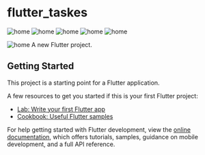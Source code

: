 # flutter_taskes
![home](/assest/img/loginNew.png)
![home](/assest/img/signup.png)
![home](/assest/img/snackbar.png)
![home](/assest/img/homeNew.png)
![home](/assest/img/instaP.png)

![home](/assest/img/task1.png)
A new Flutter project.

## Getting Started

This project is a starting point for a Flutter application.

A few resources to get you started if this is your first Flutter project:

- [Lab: Write your first Flutter app](https://docs.flutter.dev/get-started/codelab)
- [Cookbook: Useful Flutter samples](https://docs.flutter.dev/cookbook)

For help getting started with Flutter development, view the
[online documentation](https://docs.flutter.dev/), which offers tutorials,
samples, guidance on mobile development, and a full API reference.
